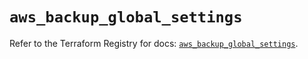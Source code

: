 # `aws_backup_global_settings`

Refer to the Terraform Registry for docs: [`aws_backup_global_settings`](https://registry.terraform.io/providers/hashicorp/aws/5.49.0/docs/resources/backup_global_settings).

